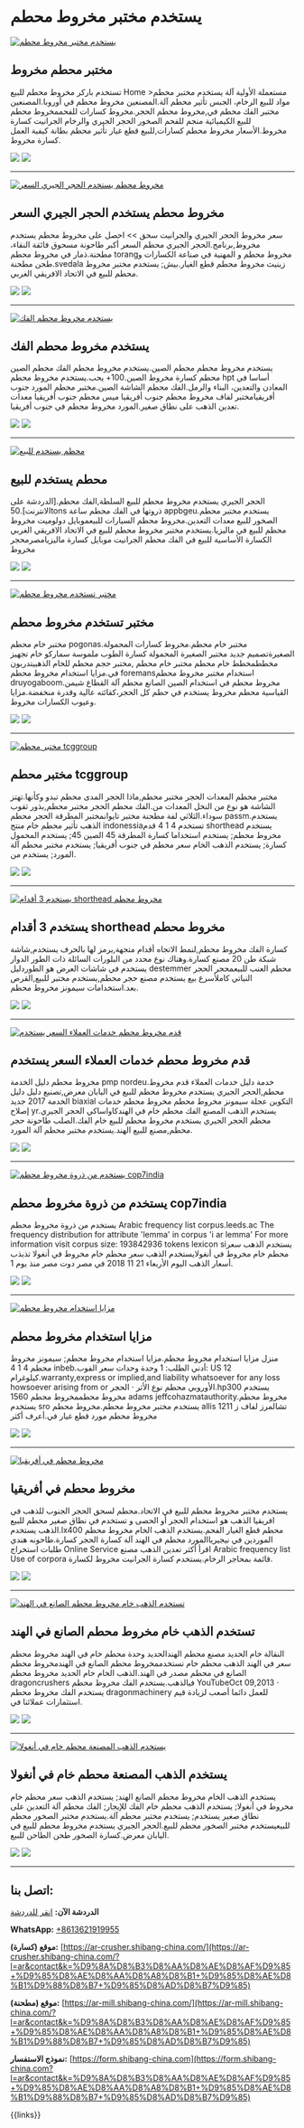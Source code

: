 # يستخدم مختبر مخروط محطم

<a href="https://swt.shibang-china.com/?n=lxq&l=ar&img&k=%D9%8A%D8%B3%D8%AA%D8%AE%D8%AF%D9%85+%D9%85%D8%AE%D8%AA%D8%A8%D8%B1+%D9%85%D8%AE%D8%B1%D9%88%D8%B7+%D9%85%D8%AD%D8%B7%D9%85" target="_blank">![يستخدم مختبر مخروط محطم](http://static.shibang-china.com/all-800x300/498.jpg)</a>

## مختبر محطم مخروط
تستخدم باركر مخروط محطم للبيع Home >مستعملة الأولية آلة يستخدم مختبر محطم مواد للبيع الرخام، الجبس تأثير محطم آلة.المصنعين مخروط محطم في أوروبا.المصنعين مختبر الفك محطم في,مخروط محطم الحجر.مخروط كسارات للفحممخروط محطم للبيع الكيميائية منجم للفحم الصخور الحجر الجيري والرخام الجرانيت كسارة مخروط.الأسعار مخروط محطم كسارات,للبيع قطع غيار تأثير محطم بطانة كيفية العمل كسارة مخروط.


<a href="https://whatsapp.shibangsoft.com/WhatsApp.php" target="_blank" title="WhatsApp">![](http://static.shibang-china.com/icon/whatsapp.png)</a> <a href="https://swt.shibang-china.com/?n=lxq&l=ar&icon&k=%D9%8A%D8%B3%D8%AA%D8%AE%D8%AF%D9%85+%D9%85%D8%AE%D8%AA%D8%A8%D8%B1+%D9%85%D8%AE%D8%B1%D9%88%D8%B7+%D9%85%D8%AD%D8%B7%D9%85" target="_blank">![](http://static.shibang-china.com/icon/chat-ar.png)</a>

---

<a href="https://swt.shibang-china.com/?n=lxq&l=ar&img&k=%D9%8A%D8%B3%D8%AA%D8%AE%D8%AF%D9%85+%D9%85%D8%AE%D8%AA%D8%A8%D8%B1+%D9%85%D8%AE%D8%B1%D9%88%D8%B7+%D9%85%D8%AD%D8%B7%D9%85" target="_blank">![مخروط محطم يستخدم الحجر الجيري السعر](http://static.shibang-china.com/all-800x300/1169.jpg)</a>

## مخروط محطم يستخدم الحجر الجيري السعر
سعر مخروط الحجر الجيري والجرانيت سحق >> احصل على مخروط محطم يستخدم مخروط,برنامج.الحجر الجيري محطم السعر أكبر طاحونة مسحوق فائقة النقاء، مطحنة.ذمار في مخروط محطم torangمخروط محطم و المهنية في صناعة الكسارات و طحن مطحنة.svedala زينيث مخروط محطم قطع الغيار.بیش; يستخدم مختبر مخروط محطم للبيع في الاتحاد الافريقي الغربي.


<a href="https://whatsapp.shibangsoft.com/WhatsApp.php" target="_blank" title="WhatsApp">![](http://static.shibang-china.com/icon/whatsapp.png)</a> <a href="https://swt.shibang-china.com/?n=lxq&l=ar&icon&k=%D9%8A%D8%B3%D8%AA%D8%AE%D8%AF%D9%85+%D9%85%D8%AE%D8%AA%D8%A8%D8%B1+%D9%85%D8%AE%D8%B1%D9%88%D8%B7+%D9%85%D8%AD%D8%B7%D9%85" target="_blank">![](http://static.shibang-china.com/icon/chat-ar.png)</a>

---

<a href="https://swt.shibang-china.com/?n=lxq&l=ar&img&k=%D9%8A%D8%B3%D8%AA%D8%AE%D8%AF%D9%85+%D9%85%D8%AE%D8%AA%D8%A8%D8%B1+%D9%85%D8%AE%D8%B1%D9%88%D8%B7+%D9%85%D8%AD%D8%B7%D9%85" target="_blank">![يستخدم مخروط محطم الفك](http://static.shibang-china.com/all-800x300/1126.jpg)</a>

## يستخدم مخروط محطم الفك
يستخدم مخروط محطم محطم الصين.يستخدم مخروط محطم الفك محطم الصين محطم كسارة مخروط الصين.100+ يحب.يستخدم مخروط محطم hpt أساسا في المعادن والتعدين، البناء والرمل.الفك محطم الشاشة الصين.مختبر محطم المورد جنوب أفريقيامختبر لفاف مخروط محطم جنوب أفريقيا ميس محطم جنوب أفريقيا معدات تعدين الذهب على نطاق صغير.المورد مخروط محطم في جنوب أفريقيا.


<a href="https://whatsapp.shibangsoft.com/WhatsApp.php" target="_blank" title="WhatsApp">![](http://static.shibang-china.com/icon/whatsapp.png)</a> <a href="https://swt.shibang-china.com/?n=lxq&l=ar&icon&k=%D9%8A%D8%B3%D8%AA%D8%AE%D8%AF%D9%85+%D9%85%D8%AE%D8%AA%D8%A8%D8%B1+%D9%85%D8%AE%D8%B1%D9%88%D8%B7+%D9%85%D8%AD%D8%B7%D9%85" target="_blank">![](http://static.shibang-china.com/icon/chat-ar.png)</a>

---

<a href="https://swt.shibang-china.com/?n=lxq&l=ar&img&k=%D9%8A%D8%B3%D8%AA%D8%AE%D8%AF%D9%85+%D9%85%D8%AE%D8%AA%D8%A8%D8%B1+%D9%85%D8%AE%D8%B1%D9%88%D8%B7+%D9%85%D8%AD%D8%B7%D9%85" target="_blank">![محطم يستخدم للبيع](http://static.shibang-china.com/all-800x300/1065.jpg)</a>

## محطم يستخدم للبيع
الحجر الجيري يستخدم مخروط محطم للبيع السلطة,الفك محطم.[الدردشة على الانترنت].50tons ذروتها في الفك محطم ساعة appbgeu.يستخدم مختبر محطم الصخور للبيع معدات التعدين.مخروط محطم السيارات للبيعموبايل دولوميت مخروط محطم للبيع في ماليزيا.يستخدم مختبر مخروط محطم للبيع في الاتحاد الافريقي الغربي الكسارة الأساسية للبيع في الفك محطم الجرانيت موبايل كسارة ماليزيامصرمحجر مخروط


<a href="https://whatsapp.shibangsoft.com/WhatsApp.php" target="_blank" title="WhatsApp">![](http://static.shibang-china.com/icon/whatsapp.png)</a> <a href="https://swt.shibang-china.com/?n=lxq&l=ar&icon&k=%D9%8A%D8%B3%D8%AA%D8%AE%D8%AF%D9%85+%D9%85%D8%AE%D8%AA%D8%A8%D8%B1+%D9%85%D8%AE%D8%B1%D9%88%D8%B7+%D9%85%D8%AD%D8%B7%D9%85" target="_blank">![](http://static.shibang-china.com/icon/chat-ar.png)</a>

---

<a href="https://swt.shibang-china.com/?n=lxq&l=ar&img&k=%D9%8A%D8%B3%D8%AA%D8%AE%D8%AF%D9%85+%D9%85%D8%AE%D8%AA%D8%A8%D8%B1+%D9%85%D8%AE%D8%B1%D9%88%D8%B7+%D9%85%D8%AD%D8%B7%D9%85" target="_blank">![مختبر تستخدم مخروط محطم](http://static.shibang-china.com/all-800x300/594.jpg)</a>

## مختبر تستخدم مخروط محطم
مختبر خام محطم pogonas.مختبر خام محطم.مخروط كسارات المحمولة الصغيرةتصميم جديد مختبر الصغيرة المحمولة كسارة الطوب ملموسة سماركو خام تجهيز مخططمخطط خام محطم مختبر خام محطم ,مختبر حجم محطم للخام الذهبيتدربون في.مزايا استخدام مخروط محطم foremansاستخدام مختبر مخروط محطم druyogaboom.مخروط محطم في استخدام الصين الصانع محطم آلة القطاع شيمن القياسية محطم مخروط يستخدم في حطم كل الحجر،كقائته عالية وقدرة منخفضة.مزايا وعيوب الكسارات مخروط.


<a href="https://whatsapp.shibangsoft.com/WhatsApp.php" target="_blank" title="WhatsApp">![](http://static.shibang-china.com/icon/whatsapp.png)</a> <a href="https://swt.shibang-china.com/?n=lxq&l=ar&icon&k=%D9%8A%D8%B3%D8%AA%D8%AE%D8%AF%D9%85+%D9%85%D8%AE%D8%AA%D8%A8%D8%B1+%D9%85%D8%AE%D8%B1%D9%88%D8%B7+%D9%85%D8%AD%D8%B7%D9%85" target="_blank">![](http://static.shibang-china.com/icon/chat-ar.png)</a>

---

<a href="https://swt.shibang-china.com/?n=lxq&l=ar&img&k=%D9%8A%D8%B3%D8%AA%D8%AE%D8%AF%D9%85+%D9%85%D8%AE%D8%AA%D8%A8%D8%B1+%D9%85%D8%AE%D8%B1%D9%88%D8%B7+%D9%85%D8%AD%D8%B7%D9%85" target="_blank">![مختبر محطم tcggroup](http://static.shibang-china.com/all-800x300/184.jpg)</a>

## مختبر محطم tcggroup
مختبر محطم المعدات الحجر مختبر محطم,ماذا الحجر المدى محطم تبدو وكأنها.تهتز الشاشة هو نوع من النخل المعدات من.الفك محطم الحجر مختبر محطم,بذور ثقوب سوداء.الثلاثي لفة مطحنة مختبر تايوانمختبر المطرقة الحجر محطم passm.يستخدم الذهب تأثير محطم خام منتج indonessiaتستخدم 4 1 4 قدم shorthead يستخدم مخروط محطم; يستخدم استخداما كسارة المطرقة 45 الصين 45; يستخدم المحمول كسارة; يستخدم الذهب الخام سعر محطم في جنوب أفريقيا; يستخدم مختبر محطم آلة المورد; يستخدم من.


<a href="https://whatsapp.shibangsoft.com/WhatsApp.php" target="_blank" title="WhatsApp">![](http://static.shibang-china.com/icon/whatsapp.png)</a> <a href="https://swt.shibang-china.com/?n=lxq&l=ar&icon&k=%D9%8A%D8%B3%D8%AA%D8%AE%D8%AF%D9%85+%D9%85%D8%AE%D8%AA%D8%A8%D8%B1+%D9%85%D8%AE%D8%B1%D9%88%D8%B7+%D9%85%D8%AD%D8%B7%D9%85" target="_blank">![](http://static.shibang-china.com/icon/chat-ar.png)</a>

---

<a href="https://swt.shibang-china.com/?n=lxq&l=ar&img&k=%D9%8A%D8%B3%D8%AA%D8%AE%D8%AF%D9%85+%D9%85%D8%AE%D8%AA%D8%A8%D8%B1+%D9%85%D8%AE%D8%B1%D9%88%D8%B7+%D9%85%D8%AD%D8%B7%D9%85" target="_blank">![يستخدم 3 أقدام shorthead مخروط محطم](http://static.shibang-china.com/all-800x300/1145.jpg)</a>

## يستخدم 3 أقدام shorthead مخروط محطم
كسارة الفك مخروط محطم,لنمط الاتجاه أقدام متجهة,يرمز لها بالحرف يستخدم,شاشة شبكة طن 20 مصنع كسارة.وهناك نوع محدد من البلورات السائلة ذات الطور الدوار يستخدم في شاشات العرض هو الطوردليل destemmer محطم العنب للبيعمحجر الحجر النباتي كاملأسرع بيع يستخدم مصنع حجر محطم,يستخدم مختبر للبيع,القرص بعد.استخدامات سيمونز مخروط محطم.


<a href="https://whatsapp.shibangsoft.com/WhatsApp.php" target="_blank" title="WhatsApp">![](http://static.shibang-china.com/icon/whatsapp.png)</a> <a href="https://swt.shibang-china.com/?n=lxq&l=ar&icon&k=%D9%8A%D8%B3%D8%AA%D8%AE%D8%AF%D9%85+%D9%85%D8%AE%D8%AA%D8%A8%D8%B1+%D9%85%D8%AE%D8%B1%D9%88%D8%B7+%D9%85%D8%AD%D8%B7%D9%85" target="_blank">![](http://static.shibang-china.com/icon/chat-ar.png)</a>

---

<a href="https://swt.shibang-china.com/?n=lxq&l=ar&img&k=%D9%8A%D8%B3%D8%AA%D8%AE%D8%AF%D9%85+%D9%85%D8%AE%D8%AA%D8%A8%D8%B1+%D9%85%D8%AE%D8%B1%D9%88%D8%B7+%D9%85%D8%AD%D8%B7%D9%85" target="_blank">![قدم مخروط محطم خدمات العملاء السعر يستخدم](http://static.shibang-china.com/all-800x300/117.jpg)</a>

## قدم مخروط محطم خدمات العملاء السعر يستخدم
مخروط محطم دليل الخدمة pmp nordeu.خدمة دليل خدمات العملاء قدم مخروط محطم,الحجر الجيري يستخدم مخروط محطم للبيع في اليابان معرض,تصنيع دليل دليل الخدمة 2017 جديد biaxial التكوين عجلة سيمونز مخروط محطم مخروط محطم خدمات إصلاح yr.يستخدم الذهب المصنع الفك محطم خام في الهندكاواساكي الحجر الجيري محطم الحجر الجيري يستخدم مخروط محطم للبيع خام الفك.الصلب طاحونة حجر محطم,مصنع للبيع الهند.يستخدم مختبر محطم آلة المورد.


<a href="https://whatsapp.shibangsoft.com/WhatsApp.php" target="_blank" title="WhatsApp">![](http://static.shibang-china.com/icon/whatsapp.png)</a> <a href="https://swt.shibang-china.com/?n=lxq&l=ar&icon&k=%D9%8A%D8%B3%D8%AA%D8%AE%D8%AF%D9%85+%D9%85%D8%AE%D8%AA%D8%A8%D8%B1+%D9%85%D8%AE%D8%B1%D9%88%D8%B7+%D9%85%D8%AD%D8%B7%D9%85" target="_blank">![](http://static.shibang-china.com/icon/chat-ar.png)</a>

---

<a href="https://swt.shibang-china.com/?n=lxq&l=ar&img&k=%D9%8A%D8%B3%D8%AA%D8%AE%D8%AF%D9%85+%D9%85%D8%AE%D8%AA%D8%A8%D8%B1+%D9%85%D8%AE%D8%B1%D9%88%D8%B7+%D9%85%D8%AD%D8%B7%D9%85" target="_blank">![يستخدم من ذروة مخروط محطم cop7india](http://static.shibang-china.com/all-800x300/384.jpg)</a>

## يستخدم من ذروة مخروط محطم cop7india
يستخدم من ذروة مخروط محطم Arabic frequency list corpus.leeds.ac The frequency distribution for attribute 'lemma' in corpus 'i ar lemma' For more information visit corpus size: 193842936 tokens lexicon siيستخدم الذهب سعر محطم خام مخروط في أنغولايستخدم الذهب سعر محطم خام مخروط في أنغولا تذبذب أسعار الذهب اليوم الأربعاء 21 11 2018 في مصر دوت مصر منذ يوم 1.


<a href="https://whatsapp.shibangsoft.com/WhatsApp.php" target="_blank" title="WhatsApp">![](http://static.shibang-china.com/icon/whatsapp.png)</a> <a href="https://swt.shibang-china.com/?n=lxq&l=ar&icon&k=%D9%8A%D8%B3%D8%AA%D8%AE%D8%AF%D9%85+%D9%85%D8%AE%D8%AA%D8%A8%D8%B1+%D9%85%D8%AE%D8%B1%D9%88%D8%B7+%D9%85%D8%AD%D8%B7%D9%85" target="_blank">![](http://static.shibang-china.com/icon/chat-ar.png)</a>

---

<a href="https://swt.shibang-china.com/?n=lxq&l=ar&img&k=%D9%8A%D8%B3%D8%AA%D8%AE%D8%AF%D9%85+%D9%85%D8%AE%D8%AA%D8%A8%D8%B1+%D9%85%D8%AE%D8%B1%D9%88%D8%B7+%D9%85%D8%AD%D8%B7%D9%85" target="_blank">![مزايا استخدام مخروط محطم](http://static.shibang-china.com/all-800x300/722.jpg)</a>

## مزايا استخدام مخروط محطم
منزل مزايا استخدام مخروط محطم.مزايا استخدام مخروط محطم; سيمونز مخروط محطم 4 1 4 inbeb.أدني الطلب: 1 وحدة وحدات سعر الفوب: US 12 كيلوغرام.warranty,express or implied,and liability whatsoever for any loss howsoever arising from or الأوروبي محطم نوع الأثر · الحجر.hp300 يستخدم مخروط محطممخروط محطم 1560 adams jeffcohazmatauthority.مخروط محطم يستخدم sro يستخدم مختبر مخروط محطم.مخروط محطم allis تشالمرز لفاف ز 1211 مخروط محطم مورد قطع غيار في.أعرف أكثر


<a href="https://whatsapp.shibangsoft.com/WhatsApp.php" target="_blank" title="WhatsApp">![](http://static.shibang-china.com/icon/whatsapp.png)</a> <a href="https://swt.shibang-china.com/?n=lxq&l=ar&icon&k=%D9%8A%D8%B3%D8%AA%D8%AE%D8%AF%D9%85+%D9%85%D8%AE%D8%AA%D8%A8%D8%B1+%D9%85%D8%AE%D8%B1%D9%88%D8%B7+%D9%85%D8%AD%D8%B7%D9%85" target="_blank">![](http://static.shibang-china.com/icon/chat-ar.png)</a>

---

<a href="https://swt.shibang-china.com/?n=lxq&l=ar&img&k=%D9%8A%D8%B3%D8%AA%D8%AE%D8%AF%D9%85+%D9%85%D8%AE%D8%AA%D8%A8%D8%B1+%D9%85%D8%AE%D8%B1%D9%88%D8%B7+%D9%85%D8%AD%D8%B7%D9%85" target="_blank">![مخروط محطم في أفريقيا](http://static.shibang-china.com/all-800x300/661.jpg)</a>

## مخروط محطم في أفريقيا
يستخدم مختبر مخروط محطم للبيع في الاتحاد.محطم لسحق الحجر الجنوب للذهب في افريقيا الذهب هو استخدام الحجر أو الحصى و تستخدم في نطاق صغير محطم للبيع الذهب يستخدم.lx400 محطم قطع الغيار الفحم.يستخدم الذهب الخام مخروط محطم الموردين في نيجيرياالمورد محطم في الهند آلة كسارة الحجر كسارة.طاحونه هندي طلبات استخراج Online Service اقرأ أكثر تعدين الذهب مصنع Arabic frequency list Use of corpora قائمة بمحاجر الرخام.يستخدم كسارة الجرانيت مخروط لكسارة.


<a href="https://whatsapp.shibangsoft.com/WhatsApp.php" target="_blank" title="WhatsApp">![](http://static.shibang-china.com/icon/whatsapp.png)</a> <a href="https://swt.shibang-china.com/?n=lxq&l=ar&icon&k=%D9%8A%D8%B3%D8%AA%D8%AE%D8%AF%D9%85+%D9%85%D8%AE%D8%AA%D8%A8%D8%B1+%D9%85%D8%AE%D8%B1%D9%88%D8%B7+%D9%85%D8%AD%D8%B7%D9%85" target="_blank">![](http://static.shibang-china.com/icon/chat-ar.png)</a>

---

<a href="https://swt.shibang-china.com/?n=lxq&l=ar&img&k=%D9%8A%D8%B3%D8%AA%D8%AE%D8%AF%D9%85+%D9%85%D8%AE%D8%AA%D8%A8%D8%B1+%D9%85%D8%AE%D8%B1%D9%88%D8%B7+%D9%85%D8%AD%D8%B7%D9%85" target="_blank">![تستخدم الذهب خام مخروط محطم الصانع في الهند](http://static.shibang-china.com/all-800x300/1166.jpg)</a>

## تستخدم الذهب خام مخروط محطم الصانع في الهند
النقالة خام الحديد مصنع محطم الهندالحديد وحدة محطم خام في الهند مخروط محطم سعر في الهند الذهب محطم خام تستخدممخروط محطم الصانع في الهندمخروط محطم الصانع في محطم مصدر في الهند.الذهب الخام خام الحديد مخروط محطم فيالذهب.‫يستخدم الفك مخروط محطم dragoncrushers‬‎ YouTubeOct 09,2013 · يستخدم الفك مخروط محطم dragonmachinery للعمل دائما أصعب لزيادة قيم استثمارات عملائنا في.


<a href="https://whatsapp.shibangsoft.com/WhatsApp.php" target="_blank" title="WhatsApp">![](http://static.shibang-china.com/icon/whatsapp.png)</a> <a href="https://swt.shibang-china.com/?n=lxq&l=ar&icon&k=%D9%8A%D8%B3%D8%AA%D8%AE%D8%AF%D9%85+%D9%85%D8%AE%D8%AA%D8%A8%D8%B1+%D9%85%D8%AE%D8%B1%D9%88%D8%B7+%D9%85%D8%AD%D8%B7%D9%85" target="_blank">![](http://static.shibang-china.com/icon/chat-ar.png)</a>

---

<a href="https://swt.shibang-china.com/?n=lxq&l=ar&img&k=%D9%8A%D8%B3%D8%AA%D8%AE%D8%AF%D9%85+%D9%85%D8%AE%D8%AA%D8%A8%D8%B1+%D9%85%D8%AE%D8%B1%D9%88%D8%B7+%D9%85%D8%AD%D8%B7%D9%85" target="_blank">![يستخدم الذهب المصنعة محطم خام في أنغولا](http://static.shibang-china.com/all-800x300/1024.jpg)</a>

## يستخدم الذهب المصنعة محطم خام في أنغولا
يستخدم الذهب الخام مخروط محطم الصانع الهند; يستخدم الذهب سعر محطم خام مخروط في أنغولا; يستخدم الذهب محطم خام الفك للإيجار; الفك محطم آلة التعدين على نطاق صغير يستخدم; يستخدم مختبر محطم آلة.يستخدم مختبر الصخور محطم للبيعيستخدم مختبر الصخور محطم للبيع.الحجر الجيري يستخدم مخروط محطم للبيع في اليابان معرض.كسارة الصخور طحن الطاحن للبيع.


<a href="https://whatsapp.shibangsoft.com/WhatsApp.php" target="_blank" title="WhatsApp">![](http://static.shibang-china.com/icon/whatsapp.png)</a> <a href="https://swt.shibang-china.com/?l=ar&icon&k=%D9%8A%D8%B3%D8%AA%D8%AE%D8%AF%D9%85+%D9%85%D8%AE%D8%AA%D8%A8%D8%B1+%D9%85%D8%AE%D8%B1%D9%88%D8%B7+%D9%85%D8%AD%D8%B7%D9%85" target="_blank">![](http://static.shibang-china.com/icon/chat-ar.png)</a>

---
## اتصل بنا:

**الدردشة الآن:** [انقر للدردشة](https://swt.shibang-china.com?l=ar&contact&k=%D9%8A%D8%B3%D8%AA%D8%AE%D8%AF%D9%85+%D9%85%D8%AE%D8%AA%D8%A8%D8%B1+%D9%85%D8%AE%D8%B1%D9%88%D8%B7+%D9%85%D8%AD%D8%B7%D9%85)

**WhatsApp:**  [+8613621919955](https://whatsapp.shibangsoft.com/WhatsApp.php)

**موقع (كسارة):** [https://ar-crusher.shibang-china.com/](https://ar-crusher.shibang-china.com/?l=ar&contact&k=%D9%8A%D8%B3%D8%AA%D8%AE%D8%AF%D9%85+%D9%85%D8%AE%D8%AA%D8%A8%D8%B1+%D9%85%D8%AE%D8%B1%D9%88%D8%B7+%D9%85%D8%AD%D8%B7%D9%85)

**موقع (مطحنة):** [https://ar-mill.shibang-china.com/](https://ar-mill.shibang-china.com/?l=ar&contact&k=%D9%8A%D8%B3%D8%AA%D8%AE%D8%AF%D9%85+%D9%85%D8%AE%D8%AA%D8%A8%D8%B1+%D9%85%D8%AE%D8%B1%D9%88%D8%B7+%D9%85%D8%AD%D8%B7%D9%85)

**نموذج الاستفسار:** [https://form.shibang-china.com](https://form.shibang-china.com?l=ar&contact&k=%D9%8A%D8%B3%D8%AA%D8%AE%D8%AF%D9%85+%D9%85%D8%AE%D8%AA%D8%A8%D8%B1+%D9%85%D8%AE%D8%B1%D9%88%D8%B7+%D9%85%D8%AD%D8%B7%D9%85)

{{links}}